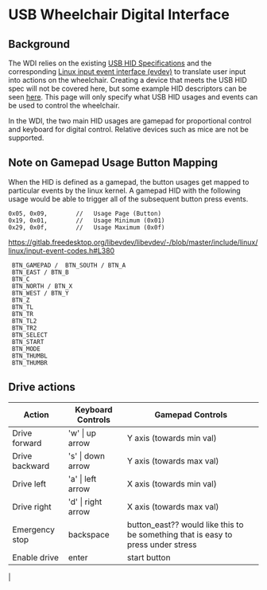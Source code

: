 # USB Wheelchair Digital Interface
## Background
The WDI relies on the existing [USB HID Specifications](https://www.usb.org/hid) and the corresponding [Linux input event interface (evdev)](https://docs.kernel.org/input/input.html#evdev) to translate user input into actions on the wheelchair. Creating a device that meets the USB HID spec will not be covered here, but some example HID descriptors can be seen [here](example-report-descriptors/). This page will only specify what USB HID usages and events can be used to control the wheelchair.

 In the WDI, the two main HID usages are gamepad for proportional control and keyboard for digital control. Relative devices such as mice are not be supported.


## Note on Gamepad Usage Button Mapping
When the HID is defined as a gamepad, the button usages get mapped to particular events by the linux kernel. A gamepad HID with the following usage would be able to trigger all of the subsequent button press events.

```
0x05, 0x09,        //   Usage Page (Button)
0x19, 0x01,        //   Usage Minimum (0x01)
0x29, 0x0f,        //   Usage Maximum (0x0f)
```

https://gitlab.freedesktop.org/libevdev/libevdev/-/blob/master/include/linux/linux/input-event-codes.h#L380
```
 BTN_GAMEPAD / 	BTN_SOUTH / BTN_A
 BTN_EAST / BTN_B
 BTN_C
 BTN_NORTH / BTN_X
 BTN_WEST / BTN_Y
 BTN_Z
 BTN_TL
 BTN_TR
 BTN_TL2
 BTN_TR2
 BTN_SELECT
 BTN_START
 BTN_MODE
 BTN_THUMBL
 BTN_THUMBR
```

## Drive actions
| Action | Keyboard Controls | Gamepad Controls |
|--------|------|-----|
| Drive forward | 'w' \| up arrow | Y axis (towards min val) |
| Drive backward | 's' \| down arrow | Y axis (towards max val) |
| Drive left | 'a' \| left arrow | X axis (towards min val) |
| Drive right | 'd' \| right arrow | X axis (towards max val) |
| Emergency stop | backspace | button_east?? would like this to be something that is easy to press under stress |
| Enable drive | enter | start button |
| 
